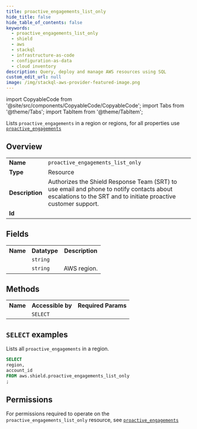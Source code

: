 ```yaml
---
title: proactive_engagements_list_only
hide_title: false
hide_table_of_contents: false
keywords:
  - proactive_engagements_list_only
  - shield
  - aws
  - stackql
  - infrastructure-as-code
  - configuration-as-data
  - cloud inventory
description: Query, deploy and manage AWS resources using SQL
custom_edit_url: null
image: /img/stackql-aws-provider-featured-image.png
---
```


import CopyableCode from '@site/src/components/CopyableCode/CopyableCode';
import Tabs from '@theme/Tabs';
import TabItem from '@theme/TabItem';

Lists <code>proactive_engagements</code> in a region or regions, for all properties use <a href="/services/serviceName/proactive_engagements/"><code>proactive_engagements</code></a>

## Overview
<table>
<tbody>
<tr><td><b>Name</b></td><td><code>proactive_engagements_list_only</code></td></tr>
<tr><td><b>Type</b></td><td>Resource</td></tr>
<tr><td><b>Description</b></td><td>Authorizes the Shield Response Team (SRT) to use email and phone to notify contacts about escalations to the SRT and to initiate proactive customer support.</td></tr>
<tr><td><b>Id</b></td><td><CopyableCode code="aws.shield.proactive_engagements_list_only" /></td></tr>
</tbody>
</table>

## Fields
<table>
<tbody>
<tr><th>Name</th><th>Datatype</th><th>Description</th></tr><tr><td><CopyableCode code="account_id" /></td><td><code>string</code></td><td></td></tr>
<tr><td><CopyableCode code="region" /></td><td><code>string</code></td><td>AWS region.</td></tr>
</tbody>
</table>

## Methods

<table>
<tbody>
  <tr>
    <th>Name</th>
    <th>Accessible by</th>
    <th>Required Params</th>
  </tr>
  <tr>
    <td><CopyableCode code="list_resources" /></td>
    <td><code>SELECT</code></td>
    <td><CopyableCode code="region" /></td>
  </tr>
</tbody>
</table>

## `SELECT` examples
Lists all <code>proactive_engagements</code> in a region.
```sql
SELECT
region,
account_id
FROM aws.shield.proactive_engagements_list_only
;
```


## Permissions

For permissions required to operate on the <code>proactive_engagements_list_only</code> resource, see <a href="/services/shield/proactive_engagements/#permissions"><code>proactive_engagements</code></a>


